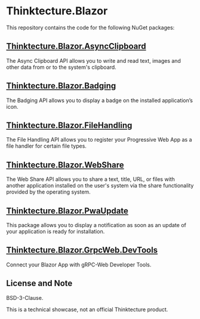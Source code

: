 # Thinktecture.Blazor

This repository contains the code for the following NuGet packages:

## [Thinktecture.Blazor.AsyncClipboard](src/Thinktecture.Blazor.AsyncClipboard/README.md)

The Async Clipboard API allows you to write and read text, images and other data from or to the system's clipboard.

## [Thinktecture.Blazor.Badging](src/Thinktecture.Blazor.Badging/README.md)

The Badging API allows you to display a badge on the installed application’s icon.

## [Thinktecture.Blazor.FileHandling](src/Thinktecture.Blazor.FileHandling/README.md)

The File Handling API allows you to register your Progressive Web App as a file handler for certain file types.

## [Thinktecture.Blazor.WebShare](src/Thinktecture.Blazor.WebShare/README.md)

The Web Share API allows you to share a text, title, URL, or files with another application installed on the user's system via the share functionality provided by the operating system.

## [Thinktecture.Blazor.PwaUpdate](src/Thinktecture.Blazor.PwaUpdate/README.md)

This package allows you to display a notification as soon as an update of your application is ready for installation.

## [Thinktecture.Blazor.GrpcWeb.DevTools](src/Thinktecture.Blazor.GrpcWeb.DevTools/README.md)

Connect your Blazor App with gRPC-Web Developer Tools.

## License and Note

BSD-3-Clause.

This is a technical showcase, not an official Thinktecture product.

